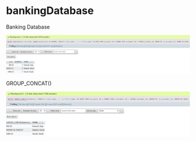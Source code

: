 # bankingDatabase
Banking Database

![p](https://github.com/bell-kevin/bankingDatabase/blob/main/bank.PNG)

GROUP_CONCAT()

![p](https://github.com/bell-kevin/bankingDatabase/blob/main/groupConcat.PNG)
